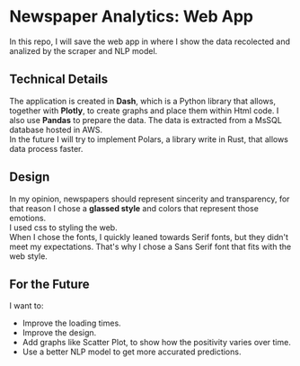 # Newspaper Analytics: Web App

In this repo, I will save the web app in where I show the data recolected and analized by the scraper and NLP model.

## Technical Details
The application is created in **Dash**, which is a Python library that allows, together with **Plotly**, to create graphs and place them within Html code.
I also use **Pandas** to prepare the data. The data is extracted from a MsSQL database hosted in AWS. <br>
In the future I will try to implement Polars, a library write in Rust, that allows data process faster.

## Design
In my opinion, newspapers should represent sincerity and transparency, for that reason I chose a **glassed style** and colors that represent those emotions. <br>
I used css to styling the web. <br>
When I chose the fonts, I quickly leaned towards Serif fonts, but they didn't meet my expectations. That's why I chose a Sans Serif font that fits with the web style.
  
## For the Future
I want to:
- Improve the loading times.
- Improve the design.
- Add graphs like Scatter Plot, to show how the positivity varies over time.
- Use a better NLP model to get more accurated predictions.
